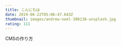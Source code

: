 ```yaml
---
title: こんにちは
date: 2019-06-22T05:06:47.643Z
thumbnail: images/andrew-neel-308138-unsplash.jpg
rating: 111
---
```

CMSの作り方
